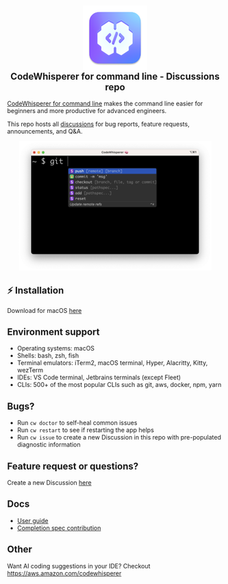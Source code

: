 <div align="center">
    <img width="150" src="assets/icon.png" />
    <h2 style="margin-top: 0px">CodeWhisperer for command line - Discussions repo</h1>
</div>


[CodeWhisperer for command line](https://fig.io?ref=github_fig) makes the command line easier for beginners and more productive for advanced engineers. 

This repo hosts all [discussions](https://github.com/aws/codewhisperer-command-line-discussions/discussions) for bug reports, feature requests, announcements, and Q&A.

<div align="center">
    <img width="450" src="assets/cli-completions-git.png" />
</div>


## ⚡️ Installation

Download for macOS [here](https://desktop-release.codewhisperer.us-east-1.amazonaws.com/latest/CodeWhisperer.dmg)


## Environment support
* Operating systems: macOS
* Shells: bash, zsh, fish
* Terminal emulators: iTerm2, macOS terminal, Hyper, Alacritty, Kitty, wezTerm
* IDEs: VS Code terminal, Jetbrains terminals (except Fleet)
* CLIs: 500+ of the most popular CLIs such as git, aws, docker, npm, yarn


## Bugs?
* Run `cw doctor` to self-heal common issues
* Run `cw restart` to see if restarting the app helps
* Run `cw issue` to create a new Discussion in this repo with pre-populated diagnostic information


## Feature request or questions?
Create a new Discussion [here](https://github.com/aws/codewhisperer-command-line-discussions/discussions/new/choose) 


## Docs
* [User guide](https://docs.aws.amazon.com/codewhisperer/latest/userguide/command-line.html)
* [Completion spec contribution](https://fig.io/docs)

## Other
Want AI coding suggestions in your IDE? Checkout https://aws.amazon.com/codewhisperer
